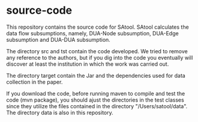 # source-code

This repository contains the source code for SAtool. SAtool calculates the data flow subsumptions, namely, DUA-Node subsumption, DUA-Edge subsumption and DUA-DUA subsumption.

The directory src and tst contain the code developed. We tried to remove any reference to the authors, but if you dig into the code you eventually will discover at least the institution in which the work was carried out.

The directory target contain the Jar and the dependencies used for data collection in the paper.

If you download the code, before running maven to compile and test the code (mvn package), you should ajust the directories in the test classes since they utilize the files contained in the directory "/Users/satool/data". The directory data is also in this repository.
